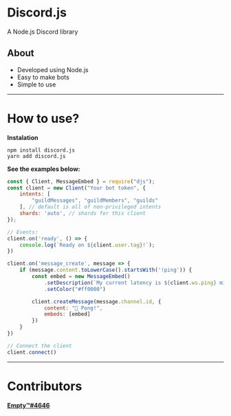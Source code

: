 # Discord.js

<p>A Node.js Discord library</p>

## About

- Developed using Node.js 
- Easy to make bots 
- Simple to use 

<hr>

# How to use?
**Instalation**
```sh-session
npm install discord.js
yarn add discord.js
```
**See the examples below:**
```js
const { Client, MessageEmbed } = require("djs");
const client = new Client("Your bot token", {
    intents: [
        "guildMessages", "guildMembers", "guilds"
    ], // default is all of non-privileged intents 
    shards: 'auto', // shards for this client
});

// Events:
client.on('ready', () => {
    console.log(`Ready on ${client.user.tag}!`);
})

client.on('message_create', message => {
    if (message.content.toLowerCase().startsWith('!ping')) {
        const embed = new MessageEmbed()
            .setDescription(`My current latency is ${client.ws.ping} milliseconds!`)
            .setColor("#ff0000")

        client.createMessage(message.channel.id, {
            content: "🏓 Pong!",
            embeds: [embed]
        })
    }
})

// Connect the client
client.connect()
```
<hr>

# Contributors
**[Empty™#4646](https://discord.com/users/1036018691562803260)**
